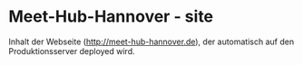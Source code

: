 Meet-Hub-Hannover - site
====

Inhalt der Webseite (http://meet-hub-hannover.de), der automatisch auf den Produktionsserver deployed wird.
